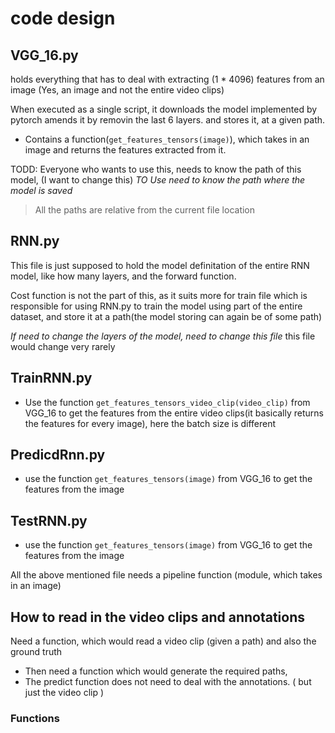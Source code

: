 # code design 

## VGG_16.py
holds everything that has to deal with extracting (1 * 4096) features from an image (Yes, an image and not the entire video clips)

When executed as a single script, it downloads the model implemented by pytorch amends it by removin the last 6 layers. 
and stores it, at a given path. 

* Contains a function(`get_features_tensors(image)`), which takes in an image and returns the features extracted from it.


TODD: Everyone who wants to use this, needs to know the path of this model, (I want to change this)
*TO Use need to know the path where the model is saved*
> All the paths are relative from the current file location


## RNN.py
This file is just supposed to hold the model definitation of the entire RNN model, 
like how many layers, and the forward function. 

Cost function is not the part of this, as it suits more for train file which is responsible for using RNN.py to train the model 
using part of the entire dataset, and store it at a path(the model storing can again be of some path)


*If need to change the layers of the model, need to change this file*
this file would change very rarely

## TrainRNN.py
* Use the function `get_features_tensors_video_clip(video_clip)` from VGG_16 to get the features from the entire video clips(it basically returns the features for every image), here the batch size is different

## PredicdRnn.py
* use the function `get_features_tensors(image)` from VGG_16 to get the features from the image

## TestRNN.py
* use the function `get_features_tensors(image)` from VGG_16 to get the features from the image

All the above mentioned file needs a pipeline function (module, which takes in an image)


## How to read in the video clips and annotations

Need a function, which would read a video clip (given a path) and also the ground truth
* Then need a function which would generate the required paths, 
* The predict function does not need to deal with the annotations. ( but just the video clip )



### Functions


